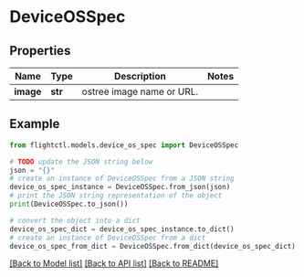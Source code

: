 # DeviceOSSpec


## Properties

Name | Type | Description | Notes
------------ | ------------- | ------------- | -------------
**image** | **str** | ostree image name or URL. | 

## Example

```python
from flightctl.models.device_os_spec import DeviceOSSpec

# TODO update the JSON string below
json = "{}"
# create an instance of DeviceOSSpec from a JSON string
device_os_spec_instance = DeviceOSSpec.from_json(json)
# print the JSON string representation of the object
print(DeviceOSSpec.to_json())

# convert the object into a dict
device_os_spec_dict = device_os_spec_instance.to_dict()
# create an instance of DeviceOSSpec from a dict
device_os_spec_from_dict = DeviceOSSpec.from_dict(device_os_spec_dict)
```
[[Back to Model list]](../README.md#documentation-for-models) [[Back to API list]](../README.md#documentation-for-api-endpoints) [[Back to README]](../README.md)



